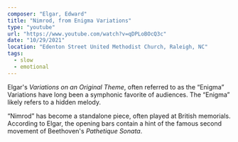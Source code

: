 ```yaml
---
composer: "Elgar, Edward"
title: "Nimrod, from Enigma Variations"
type: "youtube"
url: "https://www.youtube.com/watch?v=qDPLoBOcQ3c"
date: "10/29/2021"
location: "Edenton Street United Methodist Church, Raleigh, NC"
tags:
  - slow
  - emotional
---
```


Elgar's _Variations on an Original Theme_, often referred to as the “Enigma”
Variations have long been a symphonic favorite of audiences. The “Enigma” likely
refers to a hidden melody.

“Nimrod” has become a standalone piece, often played at British memorials.
According to Elgar, the opening bars contain a hint of the famous second
movement of Beethoven's _Pathetique Sonata_.
